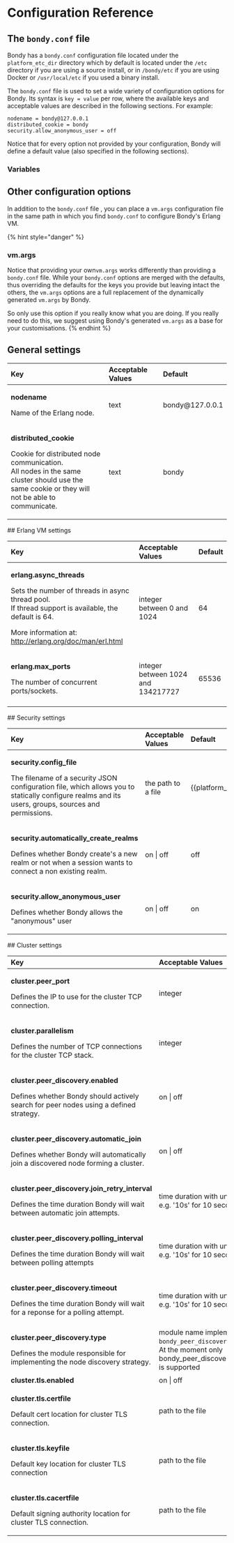 # Configuration Reference

## The `bondy.conf` file

Bondy  has a `bondy.conf` configuration file located under the `platform_etc_dir` directory which by default is located under the `/etc` directory if you are using a source install, or in `/bondy/etc` if you are using Docker or `/usr/local/etc` if you used a binary install.

The `bondy.conf` file is used to set a wide variety of configuration options for Bondy. Its syntax is `key = value` per row, where the available keys and acceptable values are described in the following sections. For example:

```text
nodename = bondy@127.0.0.1
distributed_cookie = bondy
security.allow_anonymous_user = off
```

Notice that for every option not provided by your configuration, Bondy will define a default value \(also specified in the following sections\).

### Variables

## Other configuration options

In addition to the `bondy.conf` file , you can place a `vm.args` configuration file in the same path in which you find `bondy.conf` to configure Bondy's Erlang VM.

{% hint style="danger" %}
### vm.args

Notice that providing your own`vm.args` works differently than providing a `bondy.conf` file. While your `bondy.conf` options are merged with the defaults, thus overriding the defaults for the keys you provide but leaving intact the others, the `vm.args` options are a full replacement of the dynamically generated `vm.args` by Bondy. 

So only use this option if you really know what you are doing. If you really need to do this, we suggest  using Bondy's generated `vm.args` as a base for your customisations.
{% endhint %}

## General settings

<table>
  <thead>
    <tr>
      <th style="text-align:left">Key</th>
      <th style="text-align:left">Acceptable Values</th>
      <th style="text-align:left">Default</th>
    </tr>
  </thead>
  <tbody>
    <tr>
      <td style="text-align:left">
        <p><b>nodename</b>
        </p>
        <p>Name of the Erlang node.</p>
      </td>
      <td style="text-align:left">text</td>
      <td style="text-align:left">bondy@127.0.0.1</td>
    </tr>
    <tr>
      <td style="text-align:left">
        <p><b>distributed_cookie</b>
        </p>
        <p>Cookie for distributed node communication.
          <br />All nodes in the same cluster should use the
          <br />same cookie or they will not be able to
          <br />communicate.</p>
      </td>
      <td style="text-align:left">text</td>
      <td style="text-align:left">bondy</td>
    </tr>
  </tbody>
</table>## Erlang VM settings

<table>
  <thead>
    <tr>
      <th style="text-align:left">Key</th>
      <th style="text-align:left">Acceptable Values</th>
      <th style="text-align:left">Default</th>
    </tr>
  </thead>
  <tbody>
    <tr>
      <td style="text-align:left">
        <p><b>erlang.async_threads</b>
        </p>
        <p>Sets the number of threads in async thread pool.
          <br />If thread support is available, the default is 64.</p>
        <p>More information at: <a href="http://erlang.org/doc/man/erl.html">http://erlang.org/doc/man/erl.html</a>
        </p>
      </td>
      <td style="text-align:left">integer
        <br />between 0 and 1024</td>
      <td style="text-align:left">64</td>
    </tr>
    <tr>
      <td style="text-align:left">
        <p><b>erlang.max_ports</b>
        </p>
        <p>The number of concurrent ports/sockets.</p>
      </td>
      <td style="text-align:left">integer between 1024 and 134217727</td>
      <td style="text-align:left">65536</td>
    </tr>
    <tr>
      <td style="text-align:left"></td>
      <td style="text-align:left"></td>
      <td style="text-align:left"></td>
    </tr>
  </tbody>
</table>## Security settings

<table>
  <thead>
    <tr>
      <th style="text-align:left">Key</th>
      <th style="text-align:left">Acceptable Values</th>
      <th style="text-align:left">Default</th>
    </tr>
  </thead>
  <tbody>
    <tr>
      <td style="text-align:left">
        <p><b>security.config_file</b>
        </p>
        <p>The filename of a security JSON configuration file, which allows you to
          statically configure realms and its users, groups, sources and permissions.</p>
      </td>
      <td style="text-align:left">the path to a file</td>
      <td style="text-align:left">{{platform_etc_dir}}/security_config.json</td>
    </tr>
    <tr>
      <td style="text-align:left">
        <p><b>security.automatically_create_realms</b>
        </p>
        <p>Defines whether Bondy create&apos;s a new realm or not when a session
          wants to connect a non existing realm.</p>
      </td>
      <td style="text-align:left">on | off</td>
      <td style="text-align:left">off</td>
    </tr>
    <tr>
      <td style="text-align:left">
        <p><b>security.allow_anonymous_user</b>
        </p>
        <p>Defines whether Bondy allows the &quot;anonymous&quot; user</p>
      </td>
      <td style="text-align:left">on | off</td>
      <td style="text-align:left">on</td>
    </tr>
  </tbody>
</table>## Cluster settings

<table>
  <thead>
    <tr>
      <th style="text-align:left">Key</th>
      <th style="text-align:left">Acceptable Values</th>
      <th style="text-align:left">Default</th>
    </tr>
  </thead>
  <tbody>
    <tr>
      <td style="text-align:left">
        <p><b>cluster.peer_port</b>
        </p>
        <p>Defines the IP to use for the cluster TCP
          <br />connection.</p>
      </td>
      <td style="text-align:left">integer</td>
      <td style="text-align:left">18086</td>
    </tr>
    <tr>
      <td style="text-align:left">
        <p><b>cluster.parallelism</b>
        </p>
        <p>Defines the number of TCP connections for the cluster TCP stack.</p>
      </td>
      <td style="text-align:left">integer</td>
      <td style="text-align:left">1</td>
    </tr>
    <tr>
      <td style="text-align:left">
        <p><b>cluster.peer_discovery.enabled</b>
        </p>
        <p>Defines whether Bondy should actively search for peer nodes using a defined
          strategy.</p>
      </td>
      <td style="text-align:left">on | off</td>
      <td style="text-align:left">off</td>
    </tr>
    <tr>
      <td style="text-align:left">
        <p><b>cluster.peer_discovery.automatic_join</b>
        </p>
        <p>Defines whether Bondy will automatically join a discovered node forming
          a cluster.</p>
      </td>
      <td style="text-align:left">on | off</td>
      <td style="text-align:left">off</td>
    </tr>
    <tr>
      <td style="text-align:left">
        <p><b>cluster.peer_discovery.join_retry_interval</b>
        </p>
        <p>Defines the time duration Bondy will wait
          <br />between automatic join attempts.</p>
      </td>
      <td style="text-align:left">time duration with units,
        <br />e.g. &apos;10s&apos; for 10 seconds</td>
      <td style="text-align:left">5s</td>
    </tr>
    <tr>
      <td style="text-align:left">
        <p><b>cluster.peer_discovery.polling_interval</b>
        </p>
        <p>Defines the time duration Bondy will wait
          <br />between polling attempts</p>
      </td>
      <td style="text-align:left">time duration with units,
        <br />e.g. &apos;10s&apos; for 10 seconds</td>
      <td style="text-align:left">10s</td>
    </tr>
    <tr>
      <td style="text-align:left">
        <p><b>cluster.peer_discovery.timeout</b>
        </p>
        <p>Defines the time duration Bondy will wait for a reponse for a polling
          attempt.</p>
      </td>
      <td style="text-align:left">time duration with units,
        <br />e.g. &apos;10s&apos; for 10 seconds</td>
      <td style="text-align:left">5s</td>
    </tr>
    <tr>
      <td style="text-align:left">
        <p><b>cluster.peer_discovery.type</b>
        </p>
        <p>Defines the module responsible for
          <br />implementing the node discovery strategy.</p>
      </td>
      <td style="text-align:left">module name implementing the <code>bondy_peer_discovery</code> behaviour.
        At the moment only bondy_peer_discovery_dns_agent is supported</td>
      <td
      style="text-align:left">bondy_peer_discovery_dns_agent</td>
    </tr>
    <tr>
      <td style="text-align:left"><b>cluster.tls.enabled</b>
      </td>
      <td style="text-align:left">on | off</td>
      <td style="text-align:left">off</td>
    </tr>
    <tr>
      <td style="text-align:left">
        <p><b>cluster.tls.certfile</b>
        </p>
        <p>Default cert location for cluster TLS connection.</p>
      </td>
      <td style="text-align:left">path to the file</td>
      <td style="text-align:left">$(platform_etc_dir)/cert.pem</td>
    </tr>
    <tr>
      <td style="text-align:left">
        <p><b>cluster.tls.keyfile</b>
        </p>
        <p>Default key location for cluster TLS connection</p>
      </td>
      <td style="text-align:left">path to the file</td>
      <td style="text-align:left">$(platform_etc_dir)/key.pem</td>
    </tr>
    <tr>
      <td style="text-align:left">
        <p><b>cluster.tls.cacertfile</b>
        </p>
        <p>Default signing authority location for cluster TLS connection.</p>
      </td>
      <td style="text-align:left">path to the file</td>
      <td style="text-align:left">$(platform_etc_dir)/cacert.pem</td>
    </tr>
  </tbody>
</table>